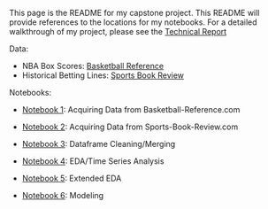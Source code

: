 This page is the README for my capstone project. This README will provide references to the locations for my notebooks. For a detailed walkthrough of my project, please see the [Technical Report](Technical_Report.md)

Data: 
 - NBA Box Scores: [Basketball Reference](https://www.basketball-reference.com/)
 - Historical Betting Lines: [Sports Book Review](https://www.sportsbookreview.com/)

Notebooks:

 - [Notebook 1](notebooks_dataframes/1_NBA_games_scrape.ipynb): Acquiring Data from Basketball-Reference.com 

 - [Notebook 2](notebooks_dataframes/2_Betting_Lines_Scrape.ipynb): Acquiring Data from Sports-Book-Review.com

 - [Notebook 3](noteboooks_dataframes/3_Dataframe_cleaning_merging.ipynb): Dataframe Cleaning/Merging

 - [Notebook 4](notebooks_dataframes/4_EDA_Time_Series_Notebook.ipynb): EDA/Time Series Analysis

 - [Notebook 5](notebooks_dataframes/5_EDA_pt_2.ipynb): Extended EDA

 - [Notebook 6](notebooks_dataframes/6_Modeling_notebook.ipynb): Modeling


